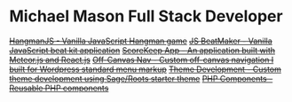 # Michael Mason Full Stack Developer

~~[HangmanJS - Vanilla JavaScript Hangman game](https://mmason33.github.io/HangmanJS/)~~
~~[JS BeatMaker - Vanilla JavaScript beat kit application](https://mmason33.github.io/JSbeatMaker/)~~
~~[ScoreKeep App - An application built with Meteor.js and React.js](https://github.com/mmason33/heroku-ScoreKeep)~~
~~[Off-Canvas Nav - Custom off-canvas navigation I built for Wordpress standard menu markup](https://mmason33.github.io/offcanvas/)~~
~~[Theme Development - Custom theme development using Sage/Roots starter theme](https://github.com/mmason33/off-canvas-navigation)~~
~~[PHP Components - Reusable PHP components](https://github.com/mmason33/off-canvas-navigation/tree/master/includes)~~
